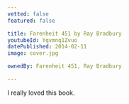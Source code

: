 ```yaml
---
vetted: false
featured: false

title: Farenheit 451 by Ray Bradbury
youtubeId: Yqvmnq1Zvuo
datePublished: 2014-02-11
image: cover.jpg

ownedBy: Farenheit 451, Ray Bradbury

---
```


I really loved this book.
